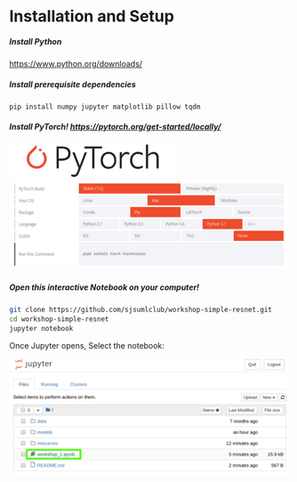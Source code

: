 # Installation and Setup

##### Install Python

https://www.python.org/downloads/

##### Install prerequisite dependencies
```
pip install numpy jupyter matplotlib pillow tqdm
```

##### Install PyTorch! https://pytorch.org/get-started/locally/
<img src="resources/Pytorch_logo.png" width="300">
<img src="resources/install_pytorch_mac_cpu.png" width="800">

##### Open this interactive Notebook on your computer!

```bash
git clone https://github.com/sjsumlclub/workshop-simple-resnet.git
cd workshop-simple-resnet
jupyter notebook
```

Once Jupyter opens, Select the notebook:

<img src="resources/select_notebook.png">
